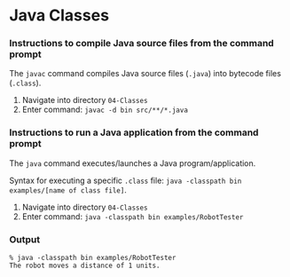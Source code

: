 # Java Classes


### Instructions to compile Java source files from the command prompt

The `javac` command compiles Java source files (`.java`) into bytecode files (`.class`).

1. Navigate into directory `04-Classes`
2. Enter command: `javac -d bin src/**/*.java`


### Instructions to run a Java application from the command prompt

The `java` command executes/launches a Java program/application.

Syntax for executing a specific `.class` file: `java -classpath bin examples/[name of class file]`.

1. Navigate into directory `04-Classes`
2. Enter command: `java -classpath bin examples/RobotTester`


### Output

```
% java -classpath bin examples/RobotTester
The robot moves a distance of 1 units.
```
